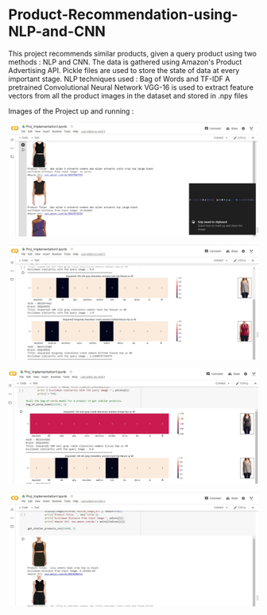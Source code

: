 # Product-Recommendation-using-NLP-and-CNN
This project recommends similar products, given a query product using two methods : NLP and CNN.
The data is gathered using Amazon's Product Advertising API.
Pickle files are used to store the state of data at every important stage.
NLP techniques used : Bag of Words and TF-IDF
A pretrained Convolutional Neural Network VGG-16 is used to extract feature vectors from all the product images in the dataset and stored in .npy files


Images of the Project up and running :

![Image1](https://github.com/devangkale10/Product-Recommendation-using-NLP-and-CNN/blob/master/%7B31DA39B2-EF19-40DD-ADB9-5A1E51ADCFD8%7D.jpg)



![Image2](https://github.com/devangkale10/Product-Recommendation-using-NLP-and-CNN/blob/master/%7B6C122F46-9FA4-4C29-B5BA-67FD7FB0547E%7D.jpg)




![Image3](https://github.com/devangkale10/Product-Recommendation-using-NLP-and-CNN/blob/master/%7B8BB6C454-7A83-4842-9DFF-A7F0A1AD04BF%7D.jpg)



![Image4](https://github.com/devangkale10/Product-Recommendation-using-NLP-and-CNN/blob/master/%7BC93B6F5A-F062-4E28-A104-81469C76B701%7D.jpg)

